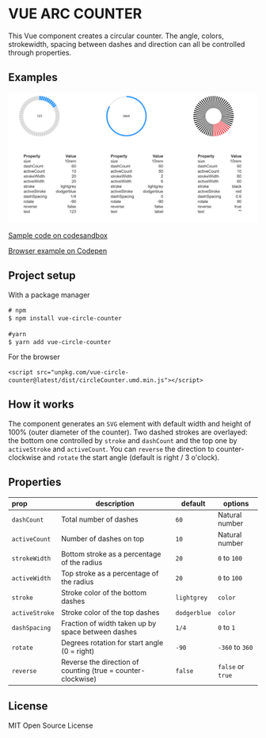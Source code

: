 # VUE ARC COUNTER

This Vue component creates a circular counter. The angle, colors, strokewidth, spacing between dashes and 
direction can all be controlled through properties.

## Examples

![Examples of vue-circle-counter](https://raw.githubusercontent.com/snirp/vue-circle-counter/master/examples.png)

[Sample code on codesandbox](https://codesandbox.io/s/github/snirp/vue-circle-counter)

[Browser example on Codepen](https://codepen.io/snirp/pen/PXXpvW)

## Project setup

With a package manager
```
# npm
$ npm install vue-circle-counter

#yarn
$ yarn add vue-circle-counter
```

For the browser
```
<script src="unpkg.com/vue-circle-counter@latest/dist/circleCounter.umd.min.js"></script>
```

## How it works
The component generates an `SVG` element with default width and height of 100% (outer diameter of the counter).
Two dashed strokes are overlayed: the bottom one controlled by `stroke` and `dashCount` and the top one by 
`activeStroke` and `activeCount`. You can `reverse` the direction to counter-clockwise and `rotate` the start 
angle (default is right / 3 o'clock).

## Properties
|prop|description|default|options|
|:---|---|---|---|
|`dashCount`|Total number of dashes|`60`|Natural number|
|`activeCount`|Number of dashes on top|`10`|Natural number|
|`strokeWidth`|Bottom stroke as a percentage of the radius|`20`|`0` to `100`|
|`activeWidth`|Top stroke as a percentage of the radius|`20`|`0` to `100`|
|`stroke`|Stroke color of the bottom dashes|`lightgrey`|`color`|
|`activeStroke`|Stroke color of the top dashes|`dodgerblue`|`color`|
|`dashSpacing`|Fraction of width taken up by space between dashes|`1/4`|`0` to `1`|
|`rotate`|Degrees rotation for start angle (0 = right)|`-90`|`-360` to `360`|
|`reverse`|Reverse the direction of counting (true = counter-clockwise)|`false`|`false` or `true`|

## License

MIT Open Source License